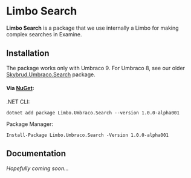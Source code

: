 # Limbo Search

**Limbo Search** is a package that we use internally a Limbo for making complex searches in Examine.

## Installation

The package works only with Umbraco 9. For Umbraco 8, see our older [Skybrud.Umbraco.Search](https://github.com/skybrud/Skybrud.Umbraco.Search) package.

#### Via <a href="https://www.nuget.org/packages/Limbo.Umbraco.Search/1.0.0-alpha001" target="_blank">NuGet</a>:

.NET CLI:
```
dotnet add package Limbo.Umbraco.Search --version 1.0.0-alpha001
```

Package Manager:
```
Install-Package Limbo.Umbraco.Search -Version 1.0.0-alpha001
```

## Documentation

*Hopefully coming soon...*
